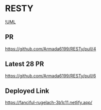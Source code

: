 # RESTY

[!UML](./src/assets/Screenshot%202023-08-30%20153214.png)

## PR
<https://github.com/Armada6199/RESTy/pull/4>

## Latest 28 PR 

<https://github.com/Armada6199/RESTy/pull/6>

## Deployed Link 

<https://fanciful-rugelach-3b1c11.netlify.app/>

